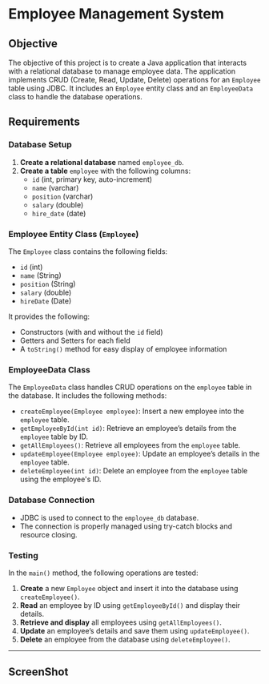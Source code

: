 # Employee Management System

## Objective

The objective of this project is to create a Java application that interacts with a relational database to manage employee data. The application implements CRUD (Create, Read, Update, Delete) operations for an `Employee` table using JDBC. It includes an `Employee` entity class and an `EmployeeData` class to handle the database operations.

## Requirements

### Database Setup

1. **Create a relational database** named `employee_db`.
2. **Create a table** `employee` with the following columns:
   - `id` (int, primary key, auto-increment)
   - `name` (varchar)
   - `position` (varchar)
   - `salary` (double)
   - `hire_date` (date)

### Employee Entity Class (`Employee`)

The `Employee` class contains the following fields:
- `id` (int)
- `name` (String)
- `position` (String)
- `salary` (double)
- `hireDate` (Date)

It provides the following:
- Constructors (with and without the `id` field)
- Getters and Setters for each field
- A `toString()` method for easy display of employee information

### EmployeeData Class

The `EmployeeData` class handles CRUD operations on the `employee` table in the database. It includes the following methods:

- `createEmployee(Employee employee)`: Insert a new employee into the `employee` table.
- `getEmployeeById(int id)`: Retrieve an employee’s details from the `employee` table by ID.
- `getAllEmployees()`: Retrieve all employees from the `employee` table.
- `updateEmployee(Employee employee)`: Update an employee’s details in the `employee` table.
- `deleteEmployee(int id)`: Delete an employee from the `employee` table using the employee's ID.

### Database Connection

- JDBC is used to connect to the `employee_db` database.
- The connection is properly managed using try-catch blocks and resource closing.

### Testing

In the `main()` method, the following operations are tested:
1. **Create** a new `Employee` object and insert it into the database using `createEmployee()`.
2. **Read** an employee by ID using `getEmployeeById()` and display their details.
3. **Retrieve and display** all employees using `getAllEmployees()`.
4. **Update** an employee’s details and save them using `updateEmployee()`.
5. **Delete** an employee from the database using `deleteEmployee()`.

---

## ScreenShot





